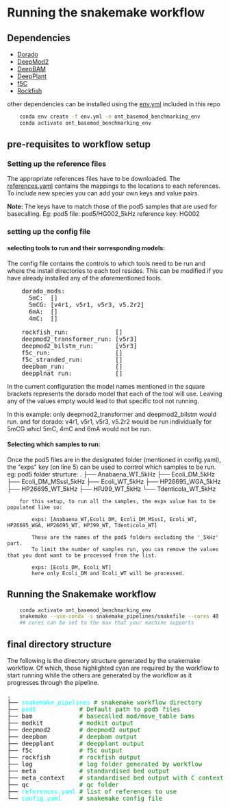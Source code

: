 # Running the snakemake workflow

## Dependencies

- [Dorado](https://github.com/nanoporetech/dorado)<br/>
- [DeepMod2](https://github.com/WGLab/DeepMod2/tree/main)<br/>
- [DeepBAM](https://github.com/xiaochuanle/DeepBAM)<br/>
- [DeepPlant](https://github.com/xiaochuanle/DeepPlant/tree/main)<br/>
- [f5C](https://github.com/hasindu2008/f5c/tree/master)<br/>
- [Rockfish](https://github.com/lbcb-sci/rockfish/tree/r10.4.1)<br/>

other dependencies can be installed using the [env.yml](/env.yml) included in this repo

```bash
    conda env create -f env.yml -n ont_basemod_benchmarking_env
    conda activate ont_basemod_benchmarking_env
```

## pre-requisites to workflow setup

### Setting up the reference files
The appropriate references files have to be downloaded. The [references.yaml](../references.yaml) contains the mappings to the locations to each references. To include new species you can add your own keys and value pairs.

<b>Note: </b> The keys have to match those of the pod5 samples that are used for basecalling. 
    Eg: 
        pod5 file: pod5/HG002_5kHz
        reference key: HG002

### setting up the config file

#### selecting tools to run and their sorresponding models:
The config file contains the controls to which tools need to be run and where the install directories to each tool resides. This can be modified if you have already installed any of the aforementioned tools.

<pre>
    dorado_mods:
      5mC:  []
      5mCG: [v4r1, v5r1, v5r3, v5.2r2]
      6mA:  []
      4mC:  []
    
    rockfish_run:             []
    deepmod2_transformer_run: [v5r3]
    deepmod2_bilstm_run:      [v5r3]
    f5c_run:                  []
    f5c_stranded_run:         []
    deepbam_run:              []
    deepplnat_run:            []
</pre>

In the current configuration the model names mentioned in the square brackets represents the dorado model that each of the tool will use. Leaving any of the values empty would lead to that specific tool not running.

In this example: 
    only deepmod2_transformer and deepmod2_bilstm would run.
    and for dorado:
        v4r1, v5r1, v5r3, v5.2r2 would be run individually for 5mCG
        whicl 5mC, 4mC and 6mA would not be run.

#### Selecting which samples to run:
Once the pod5 files are in the designated folder (mentioned in config.yaml), the "exps" key (on line 5) can be used to control which samples to be run.
    eg: 
        pod5 folder strurture:
            .
            ├── Anabaena_WT_5kHz
            ├── Ecoli_DM_5kHz
            ├── Ecoli_DM_MSssI_5kHz
            ├── Ecoli_WT_5kHz
            ├── HP26695_WGA_5kHz
            ├── HP26695_WT_5kHz
            ├── HPJ99_WT_5kHz
            └── Tdenticola_WT_5kHz
        
        for this setup, to run all the samples, the exps value has to be populated like so:
            
            exps: [Anabaena_WT,Ecoli_DM, Ecoli_DM_MSssI, Ecoli_WT, HP26695_WGA, HP26695_WT, HPJ99_WT, Tdenticola_WT]

            These are the names of the pod5 folders excluding the '_5kHz' part.
            To limit the number of samples run, you can remove the values that you dont want to be processed from the list.

            exps: [Ecoli_DM, Ecoli_WT]
            here only Ecoli_DM and Ecoli_WT will be processed.


## Running the Snakemake workflow

```bash
    conda activate ont_basemod_benchmarking_env
    snakemake --use-conda -s snakemake_pipelines/snakefile --cores 40 
    ## cores can be set to the max that your machine supports
```
## final directory structure

The following is the directory structure generated by the snakemake workflow. Of which, those highlighted cyan are required by the workflow to start running while the others are generated by the workflow as it progresses through the pipeline.

<pre>
.
├── <span style="color: cyan">snakemake_pipelines</span> <span style="color: green"># snakemake workflow directory </span>
├── <span style="color: cyan">pod5</span>            <span style="color: green"># Default path to pod5 files</span>
├── bam             <span style="color: green"># basecalled mod/move_table bams</span>
├── modkit          <span style="color: green"># modkit output</span>
├── deepmod2        <span style="color: green"># deepmod2 output</span>
├── deepbam         <span style="color: green"># deepbam output</span>
├── deepplant       <span style="color: green"># deepplant output</span>
├── f5c             <span style="color: green"># f5c output</span>
├── rockfish        <span style="color: green"># rockfish output</span>
├── log             <span style="color: green"># log folder generated by workflow</span>
├── meta            <span style="color: green"># standardised bed output</span>
├── meta_context    <span style="color: green"># standardised bed output with C context</span>
├── qc              <span style="color: green"># qc folder</span>
├── <span style="color: cyan">references.yaml</span> <span style="color: green"># list of references to use</span>
└── <span style="color: cyan">config.yaml</span>     <span style="color: green"># snakemake config file</span>
</pre>